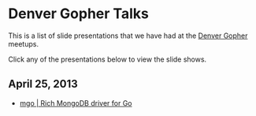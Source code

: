 Denver Gopher Talks
===================

This is a list of slide presentations that we have had at the [Denver Gopher](http://www.meetup.com/Denver-Go-Language-User-Group/) meetups.

Click any of the presentations below to view the slide shows.

April 25, 2013
-------------
- [mgo | Rich MongoDB driver for Go](http://http://labix.org/mgo)
